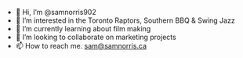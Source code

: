- 👋 Hi, I’m @samnorris902
- 👀 I’m interested in the Toronto Raptors, Southern BBQ & Swing Jazz
- 🌱 I’m currently learning about film making
- 💞️ I’m looking to collaborate on marketing projects
- 📫 How to reach me. sam@samnorris.ca

<!---
samnorris902/samnorris902 is a ✨ special ✨ repository because its `README.md` (this file) appears on your GitHub profile.
You can click the Preview link to take a look at your changes.
--->
